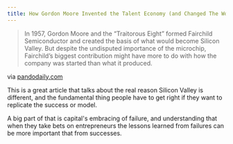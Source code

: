 ```yaml
---
title: How Gordon Moore Invented the Talent Economy (and Changed The World)
---
```


> In 1957, Gordon Moore and the “Traitorous Eight” formed Fairchild Semiconductor and created the basis of what would become Silicon Valley. But despite the undisputed importance of the microchip, Fairchild’s biggest contribution might have more to do with how the company was started than what it produced.

via [pandodaily.com](http://pandodaily.com/2012/02/19/how-gordon-moore-invented-the-talent-economy-and-changed-the-world/)

This is a great article that talks about the real reason Silicon Valley is different, and the fundamental thing people have to get right if they want to replicate the success or model.

A big part of that is capital's embracing of failure, and understanding that when they take bets on entrepreneurs the lessons learned from failures can be more important that from successes.
